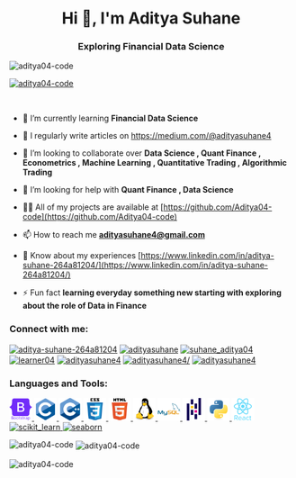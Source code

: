 <h1 align="center">Hi 👋, I'm Aditya Suhane</h1>
<h3 align="center">Exploring Financial Data Science</h3>

<p align="left"> <img src="https://komarev.com/ghpvc/?username=aditya04-code&label=Profile%20views&color=0e75b6&style=flat" alt="aditya04-code" /> </p>

<p align="left"> <a href="https://github.com/ryo-ma/github-profile-trophy"><img src="https://github-profile-trophy.vercel.app/?username=aditya04-code" alt="aditya04-code" /></a> </p>

<p align="left"> <a href="https://twitter.com/" target="blank"><img src="https://img.shields.io/twitter/follow/?logo=twitter&style=for-the-badge" alt="" /></a> </p>

- 🌱 I’m currently learning **Financial Data Science**
- 📝 I regularly write articles on https://medium.com/@adityasuhane4
- 👯 I’m looking to collaborate over **Data Science , Quant Finance , Econometrics , Machine Learning , Quantitative Trading , Algorithmic Trading**

- 🤝 I’m looking for help with **Quant Finance , Data Science**

- 👨‍💻 All of my projects are available at [https://github.com/Aditya04-code](https://github.com/Aditya04-code)

- 📫 How to reach me **adityasuhane4@gmail.com**

- 📄 Know about my experiences [https://www.linkedin.com/in/aditya-suhane-264a81204/](https://www.linkedin.com/in/aditya-suhane-264a81204/)

- ⚡ Fun fact **learning everyday something new starting with exploring about the role of Data in Finance**

<h3 align="left">Connect with me:</h3>
<p align="left">
<a href="https://linkedin.com/in/aditya-suhane-264a81204" target="blank"><img align="center" src="https://raw.githubusercontent.com/rahuldkjain/github-profile-readme-generator/master/src/images/icons/Social/linked-in-alt.svg" alt="aditya-suhane-264a81204" height="30" width="40" /></a>
<a href="https://kaggle.com/adityasuhane" target="blank"><img align="center" src="https://raw.githubusercontent.com/rahuldkjain/github-profile-readme-generator/master/src/images/icons/Social/kaggle.svg" alt="adityasuhane" height="30" width="40" /></a>
<a href="https://instagram.com/suhane_aditya04" target="blank"><img align="center" src="https://raw.githubusercontent.com/rahuldkjain/github-profile-readme-generator/master/src/images/icons/Social/instagram.svg" alt="suhane_aditya04" height="30" width="40" /></a>
<a href="https://www.codechef.com/users/learner04" target="blank"><img align="center" src="https://cdn.jsdelivr.net/npm/simple-icons@3.1.0/icons/codechef.svg" alt="learner04" height="30" width="40" /></a>
<a href="https://www.hackerrank.com/adityasuhane4" target="blank"><img align="center" src="https://raw.githubusercontent.com/rahuldkjain/github-profile-readme-generator/master/src/images/icons/Social/hackerrank.svg" alt="adityasuhane4" height="30" width="40" /></a>
<a href="https://www.leetcode.com/adityasuhane4/" target="blank"><img align="center" src="https://raw.githubusercontent.com/rahuldkjain/github-profile-readme-generator/master/src/images/icons/Social/leet-code.svg" alt="adityasuhane4/" height="30" width="40" /></a>
<a href="https://auth.geeksforgeeks.org/user/adityasuhane4" target="blank"><img align="center" src="https://raw.githubusercontent.com/rahuldkjain/github-profile-readme-generator/master/src/images/icons/Social/geeks-for-geeks.svg" alt="adityasuhane4" height="30" width="40" /></a>
</p>

<h3 align="left">Languages and Tools:</h3>
<p align="left"> <a href="https://getbootstrap.com" target="_blank" rel="noreferrer"> <img src="https://raw.githubusercontent.com/devicons/devicon/master/icons/bootstrap/bootstrap-plain-wordmark.svg" alt="bootstrap" width="40" height="40"/> </a> <a href="https://www.cprogramming.com/" target="_blank" rel="noreferrer"> <img src="https://raw.githubusercontent.com/devicons/devicon/master/icons/c/c-original.svg" alt="c" width="40" height="40"/> </a> <a href="https://www.w3schools.com/cpp/" target="_blank" rel="noreferrer"> <img src="https://raw.githubusercontent.com/devicons/devicon/master/icons/cplusplus/cplusplus-original.svg" alt="cplusplus" width="40" height="40"/> </a> <a href="https://www.w3schools.com/css/" target="_blank" rel="noreferrer"> <img src="https://raw.githubusercontent.com/devicons/devicon/master/icons/css3/css3-original-wordmark.svg" alt="css3" width="40" height="40"/> </a> <a href="https://www.w3.org/html/" target="_blank" rel="noreferrer"> <img src="https://raw.githubusercontent.com/devicons/devicon/master/icons/html5/html5-original-wordmark.svg" alt="html5" width="40" height="40"/> </a> <a href="https://www.linux.org/" target="_blank" rel="noreferrer"> <img src="https://raw.githubusercontent.com/devicons/devicon/master/icons/linux/linux-original.svg" alt="linux" width="40" height="40"/> </a> <a href="https://www.mysql.com/" target="_blank" rel="noreferrer"> <img src="https://raw.githubusercontent.com/devicons/devicon/master/icons/mysql/mysql-original-wordmark.svg" alt="mysql" width="40" height="40"/> </a> <a href="https://pandas.pydata.org/" target="_blank" rel="noreferrer"> <img src="https://raw.githubusercontent.com/devicons/devicon/2ae2a900d2f041da66e950e4d48052658d850630/icons/pandas/pandas-original.svg" alt="pandas" width="40" height="40"/> </a> <a href="https://www.python.org" target="_blank" rel="noreferrer"> <img src="https://raw.githubusercontent.com/devicons/devicon/master/icons/python/python-original.svg" alt="python" width="40" height="40"/> </a> <a href="https://reactjs.org/" target="_blank" rel="noreferrer"> <img src="https://raw.githubusercontent.com/devicons/devicon/master/icons/react/react-original-wordmark.svg" alt="react" width="40" height="40"/> </a> <a href="https://scikit-learn.org/" target="_blank" rel="noreferrer"> <img src="https://upload.wikimedia.org/wikipedia/commons/0/05/Scikit_learn_logo_small.svg" alt="scikit_learn" width="40" height="40"/> </a> <a href="https://seaborn.pydata.org/" target="_blank" rel="noreferrer"> <img src="https://seaborn.pydata.org/_images/logo-mark-lightbg.svg" alt="seaborn" width="40" height="40"/> </a> </p>

<p><img align="left" src="https://github-readme-stats.vercel.app/api/top-langs?username=aditya04-code&show_icons=true&locale=en&layout=compact" alt="aditya04-code" /></p>

<p>&nbsp;<img align="center" src="https://github-readme-stats.vercel.app/api?username=aditya04-code&show_icons=true&locale=en" alt="aditya04-code" /></p>

<p><img align="center" src="https://github-readme-streak-stats.herokuapp.com/?user=aditya04-code&" alt="aditya04-code" /></p>

